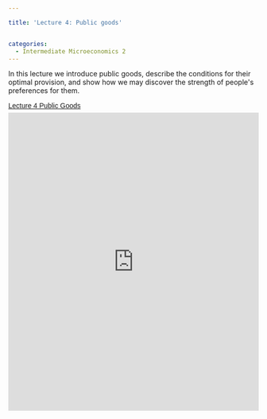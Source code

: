 ```yaml
---

title: 'Lecture 4: Public goods'


categories:
  - Intermediate Microeconomics 2
---
```

In this lecture we introduce public goods, describe the conditions for their optimal provision, and show how we may discover the strength of people's preferences for them. <p style=" margin: 12px auto 6px auto; font-family: Helvetica,Arial,Sans-serif; font-style: normal; font-variant: normal; font-weight: normal; font-size: 14px; line-height: normal; font-size-adjust: none; font-stretch: normal; -x-system-font: none; display: block;">   <a title="View Lecture 4 Public Goods on Scribd" href="http://www.scribd.com/doc/127860567/Lecture-4-Public-Goods" style="text-decoration: underline;">Lecture 4 Public Goods</a></p><iframe src="http://www.scribd.com/embeds/127860567/content?start_page=1&view_mode=scroll" data-auto-height="false" data-aspect-ratio="undefined" scrolling="no" width="100%" height="600" frameborder="0"></iframe>